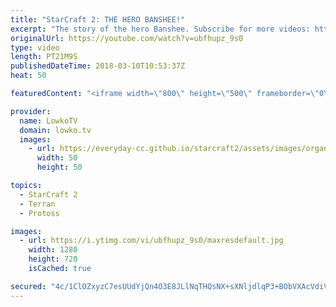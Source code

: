 ```yaml
---
title: "StarCraft 2: THE HERO BANSHEE!"
excerpt: "The story of the hero Banshee. Subscribe for more videos: http://lowko.tv/youtube The Zerg... Mothership?! https://goo.gl/bZtVFG  A really fun match of Gold League Terran versus Terran. In this game, both players open up with odd strategies, allowing us to arrive at a very strange mid-game that is determined"
originalUrl: https://youtube.com/watch?v=ubfhupz_9s0
type: video
length: PT21M9S
publishedDateTime: 2018-03-10T10:53:37Z
heat: 50

featuredContent: "<iframe width=\"800\" height=\"500\" frameborder=\"0\" src=\"https://www.youtube.com/embed/ubfhupz_9s0\" allow=\"accelerometer; autoplay; encrypted-media; gyroscope; picture-in-picture\" allowfullscreen></iframe>"

provider:
  name: LowkoTV
  domain: lowko.tv
  images:
    - url: https://everyday-cc.github.io/starcraft2/assets/images/organizations/lowko.tv-50x50.jpg
      width: 50
      height: 50

topics:
  - StarCraft 2
  - Terran
  - Protoss

images:
  - url: https://i.ytimg.com/vi/ubfhupz_9s0/maxresdefault.jpg
    width: 1280
    height: 720
    isCached: true

secured: "4c/1ClOZxyzC7esUUdYjQn4O3E8JLlNqTHQsNX+sXNljdlqP3+BObVXAcVdiVeH+UM31Uu/pmGKuB5544BlhGyncVv3weswngbipbmS/kiNGOt6LTH1BPJwvXtxtFTyQuKHBfCIZbzGYIsxxf55unvmu12it4Mmbk2/fnHc1i8nYPxGcrgBhwrXMu7AhBXK1HeWHhCrfcQB8TUDWqF5I/atzrq9660bao0BRJcdfiLu6Z8MP1bqsC15Iz5FsbTyEF0IQ8i87G/bltK3tQ+7bU2w6zaRW2VEq+O/y9I9YH25uGqEglYlqqJ/gFRH+BMx7/ZQE7tGda7NhGtIwXyT7IAmI0Uu0hotnweOemKQdTq3qk/lq662KINPvZa0jcfAWQFpSJgIeS+eaUukIRisqvCE8X0jHB3d51OeHKaEJH20=;bZsxen+LqOVWqdzNJ11K2Q=="
---
```


